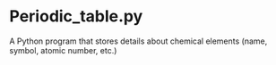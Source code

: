 # Periodic_table.py
A Python program that stores details about chemical elements (name, symbol, atomic number, etc.)
